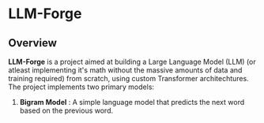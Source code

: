 # LLM-Forge

## Overview

**LLM-Forge** is a project aimed at building a Large Language Model (LLM) (or atleast implementing it's math without the massive amounts of data and training required) from scratch, using custom Transformer architechtures. The project implements two primary models:

1. **Bigram Model** : A simple language model that predicts the next word based on the previous word.
